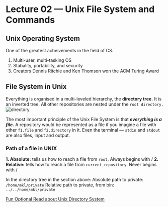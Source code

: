 # Lecture 02 — Unix File System and Commands


## Unix Operating System
One of the greatest acheivements in the field of CS. 
1. Multi-user, multi-tasking OS
2. Stabality, portability, and security
3. Creators Dennis Ritchie and Ken Thomson won the ACM Turing Award

## File System in Unix
Everything is organised in a multi-leveled hierarchy, the **directory tree.** It is an inverted tree. All other repositories are nested under the ```root directory.```
![directory](https://github.com/psrth/intro-to-programming-csF111/blob/main/rsc/lec02-1.png)

The most important principle of the Unix File System is that ***everything is a file.*** A repository would be represented as a file if you imagine a file with other ```f1.file``` and ```f2.directory``` in it.
Even the terminal — ```stdin``` and ```stdout``` are also files, input and output.


### Path of a file in UNIX
**1. Absolute:** tells us how to reach a file from ```root```. Always begins with /
**2. Relative:** tells how to reach a file from ```current_repository```. Never begins with /

In the directory tree in the section above:
Absolute path to private: ```/home/mkl/private```
Relative path to private, from bin: ```../../home/mkl/private```

[Fun Optional Read about Unix Directory System](https://www.tau.ac.il/~tsirel/dump/Static/knowino.org/wiki/Unix_directory_structure.html#:~:text=The%20Unix%20directory%20is%20a,of%20a%20set%20of%20subdirectories.)

